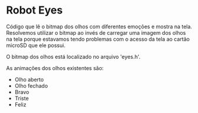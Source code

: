 # Robot Eyes

Código que lê o bitmap dos olhos com diferentes emoções e mostra na tela. Resolvemos utilizar o bitmap ao invés de carregar uma imagem dos olhos na tela porque estavamos tendo problemas com o acesso da tela ao cartão microSD que ele possui.

O bitmap dos olhos está localizado no arquivo 'eyes.h'.

As animações dos olhos existentes são:
- Olho aberto
- Olho fechado
- Bravo
- Triste
- Feliz